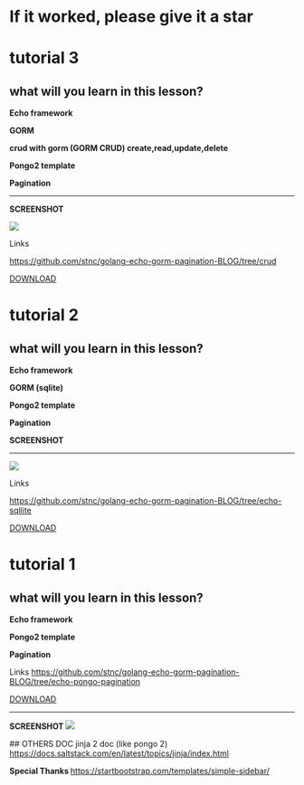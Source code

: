 #  If it worked, please give it a star
# tutorial 3 

## what will you learn in this lesson?

<strong>Echo framework </strong>

<strong>GORM  </strong>

<strong> crud with gorm (GORM CRUD) create,read,update,delete </strong>

<strong> Pongo2 template </strong>

<strong>Pagination</strong>

<hr>

<strong> SCREENSHOT </strong>

<img  src="https://raw.githubusercontent.com/stnc/golang-echo-gorm-pagination-BLOG/crud/scrshot.png">

Links

https://github.com/stnc/golang-echo-gorm-pagination-BLOG/tree/crud

<a href="https://github.com/stnc/golang-echo-gorm-pagination-BLOG/archive/crud.zip">DOWNLOAD</a>

# tutorial 2 

## what will you learn in this lesson?

<strong>Echo framework </strong>

<strong>GORM (sqlite)</strong>

<strong> Pongo2 template </strong>

<strong>Pagination</strong>

<strong> SCREENSHOT </strong>
<hr>
<img  src="https://raw.githubusercontent.com/stnc/golang-echo-gorm-pagination-BLOG/echo-sqllite/srcshot.png">

Links

https://github.com/stnc/golang-echo-gorm-pagination-BLOG/tree/echo-sqllite

<a href="https://github.com/stnc/golang-echo-gorm-pagination-BLOG/archive/echo-sqllite.zip">DOWNLOAD</a>

# tutorial 1 

## what will you learn in this lesson?

<strong>Echo framework </strong>

<strong> Pongo2 template </strong>

<strong>Pagination</strong>

Links
https://github.com/stnc/golang-echo-gorm-pagination-BLOG/tree/echo-pongo-pagination

<a href="https://github.com/stnc/golang-echo-gorm-pagination-BLOG/archive/echo-pongo-pagination.zip">DOWNLOAD</a>

<hr>
<strong> SCREENSHOT </strong>
<img  src="https://raw.githubusercontent.com/stnc/golang-echo-gorm-pagination-BLOG/echo-pongo-pagination/src.png">



## OTHERS DOC 
jinja 2 doc  (like pongo 2)
https://docs.saltstack.com/en/latest/topics/jinja/index.html


<strong> Special Thanks </strong>
https://startbootstrap.com/templates/simple-sidebar/
